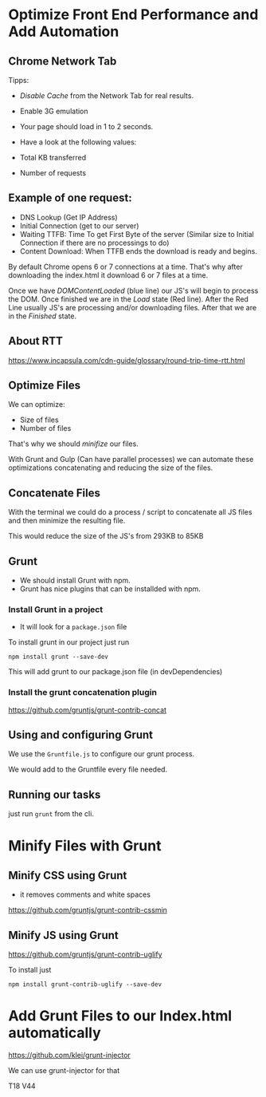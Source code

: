 # Optimize Front End Performance and Add Automation


## Chrome Network Tab

Tipps:

- *Disable Cache* from the Network Tab for real results.
- Enable 3G emulation


- Your page should load in 1 to 2 seconds.

- Have a look at the following values:
 - Total KB transferred
 - Number of requests

## Example of one request:

 - DNS Lookup (Get IP Address)
 - Initial Connection (get to our server)
 - Waiting TTFB: Time To get First Byte of the server (Similar size to Initial Connection if there are no processings to do)
 - Content Download: When TTFB ends the download is ready and begins.

By default Chrome opens 6 or 7 connections at a time. That's why after downloading the index.html it download 6 or 7 files at a time.

Once we have *DOMContentLoaded* (blue line) our JS's will begin to process the DOM. Once finished we are in the *Load* state (Red line). After the Red Line usually JS's are processing and/or downloading files. After that we are in the *Finished* state.

## About RTT

https://www.incapsula.com/cdn-guide/glossary/round-trip-time-rtt.html


## Optimize Files

We can optimize:
 - Size of files
 - Number of files

That's why we should *minifize* our files.

With Grunt and Gulp (Can have parallel processes) we can automate these optimizations concatenating and reducing the size of the files.

## Concatenate Files

With the terminal we could do a process / script to concatenate all JS files and then minimize the resulting file.

This would reduce the size of the JS's from 293KB to 85KB


## Grunt

 - We should install Grunt with npm.
 - Grunt has nice plugins that can be installded with npm.

### Install Grunt in a project

 - It will look for a `package.json` file

To install grunt in our project just run

```
npm install grunt --save-dev
```

This will add grunt to our package.json file (in devDependencies)

### Install the grunt concatenation plugin

https://github.com/gruntjs/grunt-contrib-concat

## Using and configuring Grunt

We use the `Gruntfile.js` to configure our grunt process.

We would add to the Gruntfile every file needed.


## Running our tasks

just run `grunt` from the cli.

# Minify Files with Grunt 

## Minify CSS using Grunt

 - it removes comments and white spaces

https://github.com/gruntjs/grunt-contrib-cssmin


## Minify JS using Grunt

https://github.com/gruntjs/grunt-contrib-uglify

To install just

```
npm install grunt-contrib-uglify --save-dev
```

# Add Grunt Files to our Index.html automatically

https://github.com/klei/grunt-injector

We can use grunt-injector for that

T18
V44
